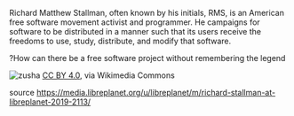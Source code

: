 Richard Matthew Stallman, often known by his initials, RMS, is an American free software movement activist and programmer. He campaigns for software to be distributed in a manner such that its users receive the freedoms to use, study, distribute, and modify that software.

?How can there be a free software project without remembering the legend

![zusha](https://upload.wikimedia.org/wikipedia/commons/2/28/Richard_Stallman_at_LibrePlanet_2019.jpg)
[CC BY 4.0](https://creativecommons.org/licenses/by/4.0), via Wikimedia Commons

source https://media.libreplanet.org/u/libreplanet/m/richard-stallman-at-libreplanet-2019-2113/